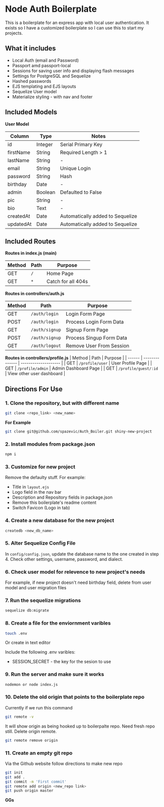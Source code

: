 # Node Auth Boilerplate 

This is a boilerplate for an express app with local user authentication. It exists so I have a customized boilerplate so I can use this to start my projects. 

## What it includes

* Local Auth (email and Password)
* Passport amd passport-local
* Sessions for saving user info and displaying flash messages
* Settings for PostgreSQL and Sequelize
* Hashed passwords
* EJS templating and EJS layouts
* Sequelize User model
* Materialize styling - with nav and footer

## Included Models

**User Model**

| Column | Type | Notes |
| --------- | ---------- | -----------------------------|
| id | Integer | Serial Primary Key |
| firstName | String | Required Length > 1 |
| lastName | String | - |
| email | String | Unique Login |
| password | String | Hash |
| birthday | Date | - |
| admin | Boolean | Defaulted to False |
| pic | String | - |
| bio | Text | - |
| createdAt | Date | Automatically added to Sequelize |
| updatedAt | Date | Automatically added to Sequelize |

## Included Routes

**Routes in index.js (main)**

| Method | Path | Purpose |
| ------ | -------------- | -------------------- |
| GET | `/` | Home Page |
| GET | `*` | Catch for all 404s | 

**Routes in controllers/auth.js**

| Method | Path | Purpose |
| ------ | -------------- | -------------------- |
| GET | `/auth/login` | Login Form Page |
| POST | `/auth/login` | Process Login Form Data |
| GET | `/auth/signup` | Signup Form Page |
| POST | `/auth/signup` | Process Singup Form Data |
| GET | `/auth/logout` | Remove User From Session |

**Routes in controllers/profile.js**
| Method | Path | Purpose |
| ------ | -------------- | -------------------- |
| GET | `/profile/user` | User Profile Page |
| GET | `/profile/admin` | Admin Dashboard Page |
| GET | `/profile/guest/:id` | View other user dashboard |

## Directions For Use

### 1. Clone the repository, but with different name ####

```sh
git clone <repo_link> <new_name>
```
**For Example**

```sh
git clone git@github.com/spazevic/Auth_Boiler.git shiny-new-project
```
### 2. Install modules from package.json ###

```sh
npm i
```
### 3. Customize for new project ###

Remove the defaulty stuff. For example:

* Title in `layout.ejs`
* Logo field in the nav bar
* Description and Repository fields in package.json
* Remove this boilerplate's readme content
* Switch Favicon (Logo in tab)

### 4. Create a new database for the new project ###

```sh
createdb <new_db_name>
```

### 5. Alter Sequelize Config File ###

In `config/config.json`, update the database name to the one created in step 4. Check other settings, username, password, and dialect.

### 6. Check user model for relevence to new project's needs ###

For example, if new project doesn't need birthday field, delete from user model and user migration files

### 7. Run the sequelize migrations ###
```sh
sequelize db:migrate
```

### 8. Create a file for the enviornment varibles

```sh
touch .env
```

Or create in text editor

Include the following .env varibles:

* SESSION_SECRET - the key for the sesion to use

### 9. Run the server and make sure it works ###

```sh
nodemon or node index.js
```
### 10. Delete the old origin that points to the boilerplate repo ###

Currently if we run this command

```sh
git remote -v 
```

It will show origin as being hooked up to boilerpalte repo. Need fresh repo still. Delete origin remote.

```sh
git remote remove origin
```

### 11. Create an empty git repo ###

Via the Github website follow directions to make new repo

```sh
git init
git add .
git commit -m 'First commit'
git remote add origin <new_repo link>
git push origin master
```

**GGs**
